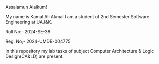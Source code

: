 Assalamun Alaikum!


My name is Kamal Ali Akmal.I am a student of 2nd Semester Software Engineering at UAJ&K.


Roll No:- 2024-SE-38


Reg. No;- 2024-UMDB-004775


In this repository my lab tasks of subject Computer Architecture & Logic Design(CA&LD) are present. 
